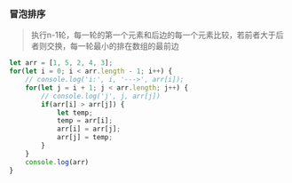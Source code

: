 ### 冒泡排序

> 执行n-1轮，每一轮的第一个元素和后边的每一个元素比较，若前者大于后者则交换，每一轮最小的排在数组的最前边

```js
let arr = [1, 5, 2, 4, 3];
for(let i = 0; i < arr.length - 1; i++) {
    // console.log('i:', i, '--->', arr[i]);
    for(let j = i + 1; j < arr.length; j++) {
        // console.log('j', j, arr[j])
        if(arr[i] > arr[j]) {
            let temp;
            temp = arr[i];
            arr[i] = arr[j];
            arr[j] = temp;
        }
    }
    console.log(arr)
}
```



